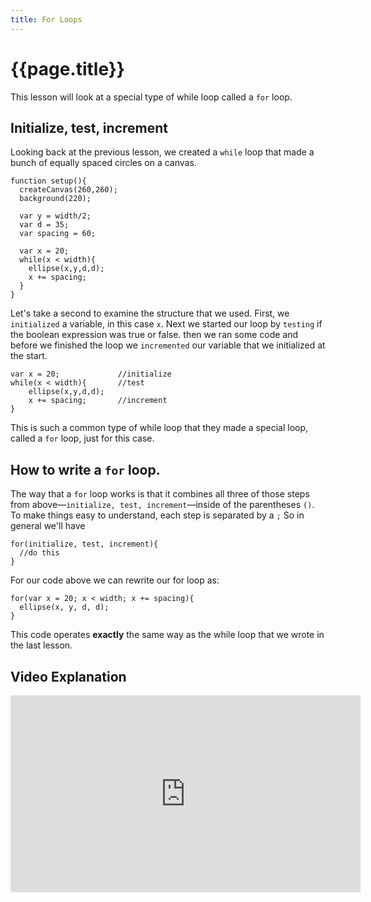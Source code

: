 ```yaml
---
title: For Loops
---
```

# {{page.title}}

This lesson will look at a special type of while loop called a `for` loop.

## Initialize, test, increment
Looking back at the previous lesson, we created a `while` loop that made a bunch of equally spaced circles on a canvas.
```
function setup(){
  createCanvas(260,260);
  background(220);

  var y = width/2;
  var d = 35;
  var spacing = 60;

  var x = 20;
  while(x < width){
    ellipse(x,y,d,d);
    x += spacing;
  }
}
```
Let's take a second to examine the structure that we used. First, we `initialized` a variable, in this case `x`. Next we started our loop by `testing` if the boolean expression was true or false. then we ran some code and before we finished the loop we `incremented` our variable that we initialized at the start.

```
var x = 20;             //initialize
while(x < width){       //test
    ellipse(x,y,d,d);
    x += spacing;       //increment
}  
```
This is such a common type of while loop that they made a special loop, called a `for` loop, just for this case.

## How to write a `for` loop.

The way that a `for` loop works is that it combines all three of those steps from above—`initialize, test, increment`—inside of the parentheses `()`. To make things easy to understand, each step is separated by a `;` So in general we'll have
```
for(initialize, test, increment){
  //do this
}
```
For our code above we can rewrite our for loop as:
```
for(var x = 20; x < width; x += spacing){
  ellipse(x, y, d, d);
}
```
This code operates **exactly** the same way as the while loop that we wrote in the last lesson.

<script type="text/p5" data-autoplay data-width="300" data-preview-width="260" data-height="400">
function setup(){
  createCanvas(260,260);
  background(220);

  var y = width/3;
  var d = 35;
  var spacing = 60;

  fill(0,0,255);
  var x = 20;
  while(x < width){
    ellipse(x,y,d,d);
    x += spacing;
  }

  fill(255,0,0);
  var y = 2*(width/3);
  for(var x = 20; x < width; x+=spacing){
    ellipse(x,y,d,d);
  }
}
</script>

## Video Explanation
<iframe width="560" height="315" src="https://www.youtube.com/embed/cnRD9o6odjk?rel=0&amp;start=470" frameborder="0" allow="autoplay; encrypted-media" allowfullscreen></iframe>
